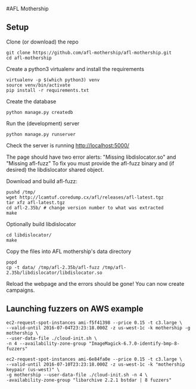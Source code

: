 #AFL Mothership


## Setup

Clone (or download) the repo
```
git clone https://github.com/afl-mothership/afl-mothership.git
cd afl-mothership
```

Create a python3 virtualenv and install the requirements
```
virtualenv -p $(which python3) venv
source venv/bin/activate
pip install -r requirements.txt
```

Create the database
```
python manage.py createdb
```

Run the (development) server
```
python manage.py runserver
```

Check the server is running
[http://localhost:5000/](http://localhost:5000/)

The page should have two error alerts: "Missing libdislocator.so" and "Missing afl-fuzz"
To fix you must provide the afl-fuzz binary and (if desired) the libdislocator shared object.

Download and build afl-fuzz:

```
pushd /tmp/
wget http://lcamtuf.coredump.cx/afl/releases/afl-latest.tgz
tar xfz afl-latest.tgz
cd afl-2.35b/ # change version number to what was extracted
make
```

Optionally build libdislocator
```
cd libdislocator/
make
```

Copy the files into AFL mothership's data directory
```
popd
cp -t data/ /tmp/afl-2.35b/afl-fuzz /tmp/afl-2.35b/libdislocator/libdislocator.so
```

Reload the webpage and the errors should be gone! You can now create campaigns.


## Launching fuzzers on AWS example
```
ec2-request-spot-instances ami-f5f41398 --price 0.15 -t c3.large \
--valid-until 2016-07-04T23:23:18.000Z -z us-west-1c -k mothership -g mothership \
--user-data-file ./cloud-init.sh \
-n 4 --availability-zone-group "ImageMagick-6.7.0-identify-bmp-8-fuzzers"
```

```
ec2-request-spot-instances ami-6e84fa0e --price 0.15 -t c3.large \
--valid-until 2016-07-10T23:23:18.000Z -z us-west-1c -k "mothership keypair (us-west)" \
-g mothership --user-data-file ./cloud-init.sh -n 4 \
-availability-zone-group "libarchive 2.2.1 bstdar | 8 fuzzers"
```
